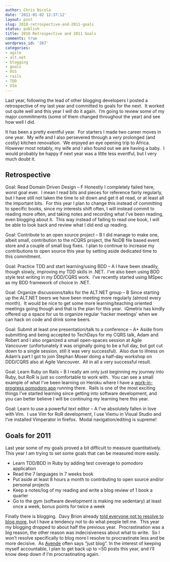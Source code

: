 ```yaml
---
author: Chris Nicola
date: '2011-01-02 12:37:12'
layout: post
slug: 2010-retrospective-and-2011-goals
status: publish
title: 2010 Retrospective and 2011 Goals
comments: true
wordpress_id: '267'
categories:
- agile
- alt.net
- blogging
- goals
- OSS
- rails
- TDD
- VIm
---
```


Last year, following the lead of other blogging developers I posted a
retrospective of my last year and committed to goals for the next.  It worked
out quite well and this year I will do it again.  I’m going to review some of
my major commitments (some of them changed throughout the year) and see how
well I did. 

It has been a pretty eventful year.  For starters I made two career
moves in one year.  My wife and I also persevered through a _very_ prolonged
(and costly) kitchen renovation.  We enjoyed an eye opening trip to Africa. 
However most notably, my wife and I also found out we are having a baby.  I
would probably be happy if next year was a little less eventful, but I very
much doubt it. 

<!--more-->

## Retrospective

Goal: Read Domain Driven Design – F Honestly I completely failed here, worst
goal ever.  I mean I read bits and pieces for reference fairly regularly, but I
have still not taken the time to sit down and get it all read, or at least all
the important bits.  For this year I plan to change this instead of committing
to specific books, since my interests shift often, I will instead commit to
reading more often, and taking notes and recording what I’ve been reading, even
blogging about it.  This way instead of failing to read one book, I will be
able to look back and review what I did end up reading. 

Goal: Contribute to an open source project – B I did manage to make one, albeit
small, contribution to the nCQRS project, the NoDB file based event store and a
couple of small bug fixes.  I plan to continue to increase my contributions to
open source this year by setting aside dedicated time to this commitment. 

Goal: Practice TDD and start learning/using BDD – A I have been steadily,
though slowly, improving my TDD skills in .NET.  I’ve also been using BDD style
test writing in my DDD/CQRS work.  I’ve recently started using MSpec as my BDD
framework of choice in .NET. 

Goal: Organize discussions/talks for the ALT.NET group – B Since starting up
the ALT.NET beers we have been meeting more regularly (almost every month).  It
would be nice to get some more learning/teaching oriented meetings going though
and that is the plan for this year.  iQmetrix has kindly offered up a space for
us to organize regular ‘hacker meetings’ when we can hack on code and drink
some beers. 

Goal: Submit at least one presentation/talk to a conference – A+ Aside from
submitting and being accepted to TechDays for my CQRS talk, Adam and Robert and
I also organized a small open-spaces session at Agile Vancouver (unfortunately
it was originally going to be a full day, but got cut down to a single session,
still it was very successful).  Also due to illness on Adam’s part I got to
join Stephan Moser doing a half-day workshop on DDD/CQRS also at Agile
Vancouver.  All in all a very successful result. 

Goal: Learn Ruby on Rails – B I really am only just beginning my journey into
Ruby, but RoR is just so comfortable to work with.  You can see a small example
of what I’ve been learning on Heroku where I have a [work-in-progress pomodoro
app][1] running there.  Rails is one of the most exciting things I’ve started
learning since getting into software development, and you can better believe I
will be continuing my learning here this year. 

Goal: Learn to use a powerful text editor – A I’ve absolutely fallen in love
with Vim.  I use Vim for RoR development, I use Viemu in Visual Studio and I’ve
installed Vimperator in firefox.  Modal navigation/editing is supreme! 

## Goals for 2011

Last year some of my goals proved a bit difficult to measure quantitatively. 
This year I am trying to set some goals that can be measured more easily. 

  * Learn TDD/BDD in Ruby by adding test coverage to pomodoro application
  * Read the 7 languages in 7 weeks book
  * Put aside at least 8 hours a month to contributing to open source and/or personal projects
  * Keep a notes/log of my reading and write a blog review of 1 book a quarter
  * Go to the gym (software development is making me sedentary) at least once a week, bonus points for twice a week

Finally there is blogging.  Davy Brion already [told everyone not to resolve to blog more][2], 
but I have a tendency not to do what people tell me.  This year
my blogging dropped to about half the previous year.  Procrastination was a big
reason, the other reason was indecisiveness about what to write.  So I won’t
resolve specifically to blog more I resolve to procrastinate less and be more
decisive.  As [Ayende][3] often says “just blog”. In the interest of keeping
myself accountable, I plan to get back up to ~50 posts this year, and I’ll know
deep down if I’m procrastinating again.

   [1]: http://tomatina.heroku.com
   [2]: http://davybrion.com/blog/2010/12/a-little-piece-of-advice-for-tech-bloggers/
   [3]: http://www.ayende.com

